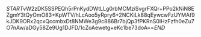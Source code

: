 $START$vW2zDK5SSPEQh5rPnKydDWtLLg0rbMCMziSvgrFXQr+PPo2kNiN8EZgmY3tQyOmO83+KpWTV/hLcAoo5yRpry6+2NCKiLk88qEywcwFzUYMAf9kJDK9ORx2qcxQccmbxDt8NMWe3g9c886Br7bjQp3fPKRnS0lHzFzfh0eZu7O7nAw/aDGy58Ze9Ug1DJFD/1cZoAewetg+eKc1be73doA==$END$